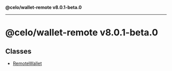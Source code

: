 **@celo/wallet-remote v8.0.1-beta.0**

***

# @celo/wallet-remote v8.0.1-beta.0

## Classes

- [RemoteWallet](classes/RemoteWallet.md)
